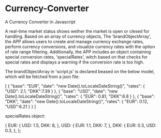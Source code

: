 # Currency-Converter

A Currency Converter in Javascript

A real-time market status shows wether the market is open or clesed for handling.
Based on an array of currency objects, The 'brandObjectArray', the APP allows users to create and manage currency exchange rates, perform currency conversions, and visualize currency rates with the option of rate range filtering.
Additionally, the APP includes an object containing special conversion rates, 'specialRates', witch based on that checks for special rates and displays a warning if the conversion rate is too high.

The brandObjectArray in 'script.js' is declared beased on the below model, which will be fetched from a json file:

[
{
"base": "EUR",
"date": "new Date().toLocaleDateString()",
"rates": {
"USD": 2.1,
"DKK":7.39
}
},
{
"base": "USD",
"date": "new Date().toLocaleDateString()",
"rates": {
"EUR": 0.81,
"DKK":6.8
}
},
{
"base": "DKK",
"date": "new Date().toLocaleDateString()",
"rates": {
"EUR": 0.12,
"USD":6.21
}
}
]

specialRates object:

{
EUR: {
USD: 1.5,
DKK: 8,
},
USD: {
EUR: 1.1,
DKK: 7,
},
DKK: {
EUR: 0.3,
USD: 0.3,
},
};
